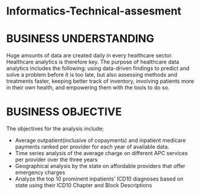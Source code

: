 # Informatics-Technical-assesment

# BUSINESS UNDERSTANDING

Huge amounts of data are created daily in every healthcare sector. Healthcare analytics is therefore key.  The purpose of healthcare data analytics includes the following: using data-driven findings to predict and solve a problem before it is too late, but also assessing methods and treatments faster, keeping better track of inventory, involving patients more in their own health, and empowering them with the tools to do so.

# BUSINESS OBJECTIVE

The objectives for the analysis include;
* Average outpatient(inclusive of copayments) and inpatient medicare payments ranked per provider for each year of available data.
* Time series analysis of the average charge on different APC services per provider over the three years
* Geographical analysis by the state on affordable providers that offer emergency charges
* Analyze the top 10 prominent inpatients' ICD10 diagnoses based on state using their ICD10 Chapter and Block Descriptions
